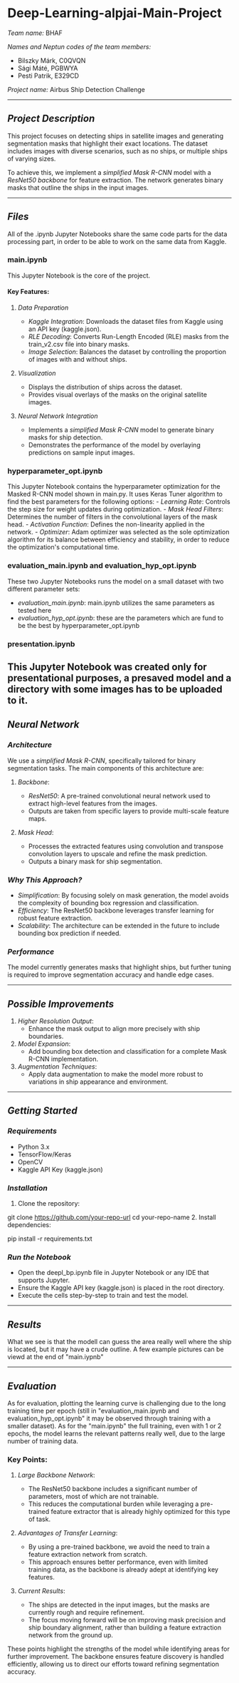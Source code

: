 # Deep-Learning-alpjai-Main-Project  

*Team name:* BHAF  

*Names and Neptun codes of the team members:*  
- Bilszky Márk, C0QVQN  
- Sági Máté, PGBWYA  
- Pesti Patrik, E329CD  

*Project name:* Airbus Ship Detection Challenge  

---

## *Project Description*  
This project focuses on detecting ships in satellite images and generating segmentation masks that highlight their exact locations. The dataset includes images with diverse scenarios, such as no ships, or multiple ships of varying sizes.  

To achieve this, we implement a *simplified Mask R-CNN* model with a *ResNet50 backbone* for feature extraction. The network generates binary masks that outline the ships in the input images.  

---

## *Files*  

All of the .ipynb Jupyter Notebooks share the same code parts for the data processing part, in order to be able to work on the same data from Kaggle.

### **main.ipynb**  
This Jupyter Notebook is the core of the project.  

#### Key Features:  
1. *Data Preparation*  
   - *Kaggle Integration*: Downloads the dataset files from Kaggle using an API key (kaggle.json).  
   - *RLE Decoding*: Converts Run-Length Encoded (RLE) masks from the train_v2.csv file into binary masks.  
   - *Image Selection*: Balances the dataset by controlling the proportion of images with and without ships.  

2. *Visualization*  
   - Displays the distribution of ships across the dataset.  
   - Provides visual overlays of the masks on the original satellite images.  

3. *Neural Network Integration*  
   - Implements a *simplified Mask R-CNN* model to generate binary masks for ship detection.  
   - Demonstrates the performance of the model by overlaying predictions on sample input images.

### **hyperparameter_opt.ipynb**
This Jupyter Notebook contains the hyperparameter optimization for the Masked R-CNN model shown in main.py.
It uses Keras Tuner algorithm to find the best parameters for the following options:
    - *Learning Rate*: Controls the step size for weight updates during optimization.
    - *Mask Head Filters*: Determines the number of filters in the convolutional layers of the mask head.
    - *Activation Function*: Defines the non-linearity applied in the network.
    - *Optimizer*: Adam optimizer was selected as the sole optimization algorithm for its balance between efficiency and stability, in order to reduce the optimization's computational time.

### **evaluation_main.ipynb and evaluation_hyp_opt.ipynb**
These two Jupyter Notebooks runs the model on a small dataset with two different parameter sets:
   - *evaluation_main.ipynb*: main.ipynb utilizes the same parameters as tested here
   - *evaluation_hyp_opt.ipynb*: these are the parameters which are fund to be the best by hyperparameter_opt.ipynb

### **presentation.ipynb**
This Jupyter Notebook was created only for presentational purposes, a presaved model and a directory with some images has to be uploaded to it.
---

## *Neural Network*  

### *Architecture*  
We use a *simplified Mask R-CNN*, specifically tailored for binary segmentation tasks. The main components of this architecture are:  

1. *Backbone*:  
   - *ResNet50*: A pre-trained convolutional neural network used to extract high-level features from the images.  
   - Outputs are taken from specific layers to provide multi-scale feature maps.  

2. *Mask Head*:  
   - Processes the extracted features using convolution and transpose convolution layers to upscale and refine the mask prediction.  
   - Outputs a binary mask for ship segmentation.  

### *Why This Approach?*  
- *Simplification*: By focusing solely on mask generation, the model avoids the complexity of bounding box regression and classification.  
- *Efficiency*: The ResNet50 backbone leverages transfer learning for robust feature extraction.  
- *Scalability*: The architecture can be extended in the future to include bounding box prediction if needed.  

### *Performance*  
The model currently generates masks that highlight ships, but further tuning is required to improve segmentation accuracy and handle edge cases.  

---

## *Possible Improvements*  
1. *Higher Resolution Output*:  
   - Enhance the mask output to align more precisely with ship boundaries.  
2. *Model Expansion*:  
   - Add bounding box detection and classification for a complete Mask R-CNN implementation.  
3. *Augmentation Techniques*:  
   - Apply data augmentation to make the model more robust to variations in ship appearance and environment.  

---

## *Getting Started*  

### *Requirements*  
- Python 3.x  
- TensorFlow/Keras  
- OpenCV  
- Kaggle API Key (kaggle.json)  

### *Installation*  
1. Clone the repository:  
   
git clone https://github.com/your-repo-url
cd your-repo-name
2. Install dependencies:  
   
pip install -r requirements.txt

### *Run the Notebook*  
- Open the deepl_bp.ipynb file in Jupyter Notebook or any IDE that supports Jupyter.  
- Ensure the Kaggle API key (kaggle.json) is placed in the root directory.  
- Execute the cells step-by-step to train and test the model.  

---
## *Results*  
What we see is that the modell can guess the area really well where the ship is located, but it may have a crude outline.  A few example pictures can be viewd at the end of "main.iypnb"

---

## *Evaluation*  

As for evaluation, plotting the learning curve is challenging due to the long training time per epoch (still in "evaluation_main.ipynb and evaluation_hyp_opt.ipynb" it may be observed through training with a smaller dataset). As for the "main.ipynb" the full training, even with 1 or 2 epochs, the model learns the relevant patterns really well, due to the large number of training data.

### Key Points:  
1. *Large Backbone Network*:  
   - The ResNet50 backbone includes a significant number of parameters, most of which are not trainable.  
   - This reduces the computational burden while leveraging a pre-trained feature extractor that is already highly optimized for this type of task.  

2. *Advantages of Transfer Learning*:  
   - By using a pre-trained backbone, we avoid the need to train a feature extraction network from scratch.  
   - This approach ensures better performance, even with limited training data, as the backbone is already adept at identifying key features.  

3. *Current Results*:  
   - The ships are detected in the input images, but the masks are currently rough and require refinement.  
   - The focus moving forward will be on improving mask precision and ship boundary alignment, rather than building a feature extraction network from the ground up.  

These points highlight the strengths of the model while identifying areas for further improvement. The backbone ensures feature discovery is handled efficiently, allowing us to direct our efforts toward refining segmentation accuracy.
